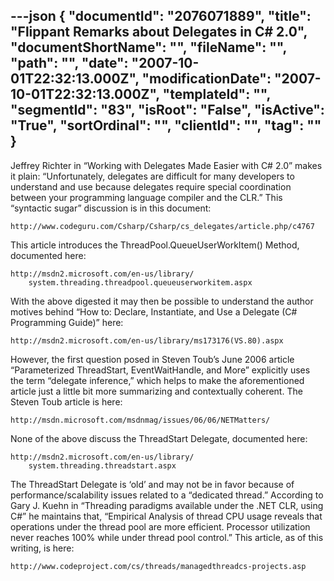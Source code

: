 ---json
{
  "documentId": "2076071889",
  "title": "Flippant Remarks about Delegates in C# 2.0",
  "documentShortName": "",
  "fileName": "",
  "path": "",
  "date": "2007-10-01T22:32:13.000Z",
  "modificationDate": "2007-10-01T22:32:13.000Z",
  "templateId": "",
  "segmentId": "83",
  "isRoot": "False",
  "isActive": "True",
  "sortOrdinal": "",
  "clientId": "",
  "tag": ""
}
---

Jeffrey Richter in “Working with Delegates Made Easier with C# 2.0” makes it plain: “Unfortunately, delegates are difficult for many developers to understand and use because delegates require special coordination between your programming language compiler and the CLR.” This “syntactic sugar” discussion is in this document:

    http://www.codeguru.com/Csharp/Csharp/cs_delegates/article.php/c4767

This article introduces the ThreadPool.QueueUserWorkItem() Method, documented here:

    http://msdn2.microsoft.com/en-us/library/
        system.threading.threadpool.queueuserworkitem.aspx

With the above digested it may then be possible to understand the author motives behind “How to: Declare, Instantiate, and Use a Delegate (C# Programming Guide)” here:

    http://msdn2.microsoft.com/en-us/library/ms173176(VS.80).aspx

However, the first question posed in Steven Toub’s June 2006 article “Parameterized ThreadStart, EventWaitHandle, and More” explicitly uses the term “delegate inference,” which helps to make the aforementioned article just a little bit more summarizing and contextually coherent. The Steven Toub article is here:

    http://msdn.microsoft.com/msdnmag/issues/06/06/NETMatters/

None of the above discuss the ThreadStart Delegate, documented here:

    http://msdn2.microsoft.com/en-us/library/
        system.threading.threadstart.aspx

The ThreadStart Delegate is ‘old’ and may not be in favor because of performance/scalability issues related to a “dedicated thread.” According to Gary J. Kuehn in “Threading paradigms available under the .NET CLR, using C#” he maintains that, “Empirical Analysis of thread CPU usage reveals that operations under the thread pool are more efficient. Processor utilization never reaches 100% while under thread pool control.” This article, as of this writing, is here:

    http://www.codeproject.com/cs/threads/managedthreadcs-projects.asp
